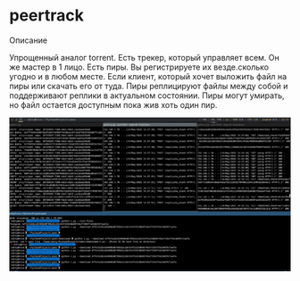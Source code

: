 # peertrack

Описание

Упрощенный аналог torrent. Есть трекер, который управляет всем. Он же мастер в 1 лицо. Есть пиры. Вы регистрируете их везде.сколько угодно и в любом месте. Если клиент, который хочет выложить файл на пиры или скачать его от туда. Пиры реплицируют файлы между собой и поддерживают реплики в актуальном состоянии. Пиры могут умирать, но файл остается доступным пока жив хоть один пир.

<img src="https://github.com/oditynet/peertrack/blob/main/screen.png" title="example" width="800" />
